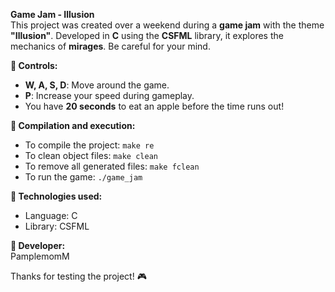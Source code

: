 **Game Jam \- Illusion**  
This project was created over a weekend during a **game jam** with the theme **"Illusion"**. Developed in **C** using the **CSFML** library, it explores the mechanics of **mirages**.
Be careful for your mind.

**🔹 Controls:**

* **W, A, S, D**: Move around the game.  
* **P**: Increase your speed during gameplay.  
* You have **20 seconds** to eat an apple before the time runs out\!

**🔹 Compilation and execution:**

* To compile the project: `make re`  
* To clean object files: `make clean`  
* To remove all generated files: `make fclean`  
* To run the game: `./game_jam`

**🔹 Technologies used:**

* Language: C  
* Library: CSFML

**🔹 Developer:**  
PamplemomM

Thanks for testing the project\! 🎮

